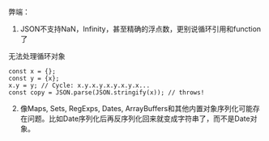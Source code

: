 


弊端：

1. JSON不支持NaN，Infinity，甚至精确的浮点数，更别说循环引用和function了

无法处理循环对象


```
const x = {};
const y = {x};
x.y = y; // Cycle: x.y.x.y.x.y.x.y.x...
const copy = JSON.parse(JSON.stringify(x)); // throws!
```

2. 像Maps, Sets, RegExps, Dates, ArrayBuffers和其他内置对象序列化可能存在问题。比如Date序列化后再反序列化回来就变成字符串了，而不是Date对象。

